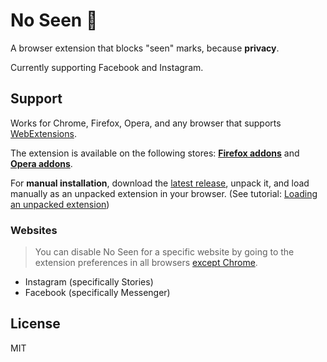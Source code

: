 # No Seen 👀
A browser extension that blocks "seen" marks, because **privacy**.

Currently supporting Facebook and Instagram.

## Support
Works for Chrome, Firefox, Opera, and any browser that supports [WebExtensions](https://developer.mozilla.org/en-US/Add-ons/WebExtensions).

The extension is available on the following stores: [**Firefox addons**](https://addons.mozilla.org/firefox/addon/no-seen) and [**Opera addons**](addons.opera.com/en/extensions/details/no-seen).

For **manual installation**, download the [latest release](https://github.com/diessica/no-seen/releases), unpack it, and load manually as an unpacked extension in your browser. (See tutorial: [Loading an unpacked extension](https://dev.opera.com/extensions/testing/#loading-an-unpacked-extension))


### Websites
> You can disable No Seen for a specific website by going to the extension preferences in all browsers [except Chrome](https://github.com/diessica/no-seen/issues/2).

- Instagram (specifically Stories)
- Facebook (specifically Messenger)

## License
MIT

